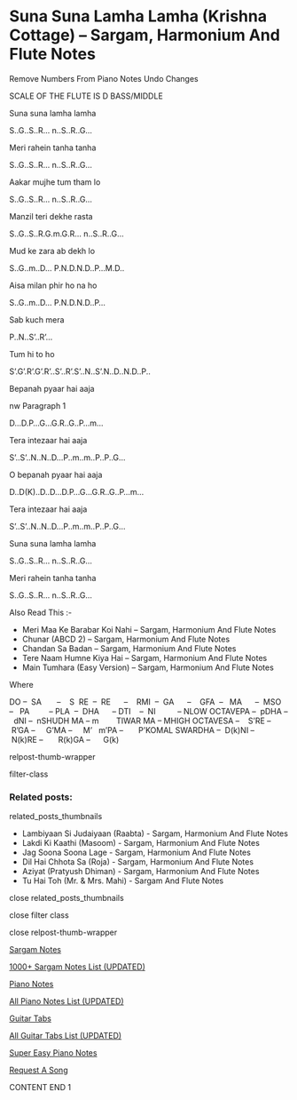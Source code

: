 
# Suna Suna Lamha Lamha (Krishna Cottage) – Sargam, Harmonium And Flute Notes

Remove Numbers From Piano Notes
Undo Changes

SCALE OF THE FLUTE IS D BASS/MIDDLE

Suna suna lamha lamha

S..G..S..R… n..S..R..G…

Meri rahein tanha tanha

S..G..S..R… n..S..R..G…

Aakar mujhe tum tham lo

S..G..S..R… n..S..R..G…

Manzil teri dekhe rasta

S..G..S..R.G.m.G.R… n..S..R..G…

Mud ke zara ab dekh lo

S..G..m..D… P.N.D.N.D..P…M.D..

Aisa milan phir ho na ho

S..G..m..D… P.N.D.N.D..P…

Sab kuch mera

P..N..S’..R’…

Tum hi to ho

S’.G’.R’.G’.R’..S’..R’.S’..N..S’.N..D..N.D..P..

Bepanah pyaar hai aaja

nw Paragraph 1

D…D.P…G…G.R..G..P…m…

Tera intezaar hai aaja

S’..S’..N..N..D…P..m..m..P..P..G…

O bepanah pyaar hai aaja

D..D(K)..D..D…D.P…G…G.R..G..P…m…

Tera intezaar hai aaja

S’..S’..N..N..D…P..m..m..P..P..G…

Suna suna lamha lamha

S..G..S..R… n..S..R..G…

Meri rahein tanha tanha

S..G..S..R… n..S..R..G…

Also Read This :-

* Meri Maa Ke Barabar Koi Nahi – Sargam, Harmonium And Flute Notes
* Chunar (ABCD 2) – Sargam, Harmonium And Flute Notes
* Chandan Sa Badan – Sargam, Harmonium And Flute Notes
* Tere Naam Humne Kiya Hai – Sargam, Harmonium And Flute Notes
* Main Tumhara (Easy Version) – Sargam, Harmonium And Flute Notes

Where

DO –  SA       –    S  RE  –  RE      –    RMI  –  GA      –    GFA  –   MA      –  MSO  –   PA         – PLA  –  DHA      – DTI    –  NI          – NLOW OCTAVEPA –  pDHA –  dNI –  nSHUDH MA – m        TIWAR MA – MHIGH OCTAVESA –    S’RE –     R’GA –     G’MA –     M’   m’PA –       P’KOMAL SWARDHA –  D(k)NI –       N(k)RE –       R(k)GA –      G(k)

relpost-thumb-wrapper

filter-class

### Related posts:

related_posts_thumbnails

* Lambiyaan Si Judaiyaan (Raabta) - Sargam, Harmonium And Flute Notes
* Lakdi Ki Kaathi (Masoom) - Sargam, Harmonium And Flute Notes
* Jag Soona Soona Lage - Sargam, Harmonium And Flute Notes
* Dil Hai Chhota Sa (Roja) - Sargam, Harmonium And Flute Notes
* Aziyat (Pratyush Dhiman) - Sargam, Harmonium And Flute Notes
* Tu Hai Toh (Mr. & Mrs. Mahi) - Sargam And Flute Notes

close related_posts_thumbnails

close filter class

close relpost-thumb-wrapper

[Sargam Notes](https://www.notationsworld.com/sargam-notes.html)

[1000+ Sargam Notes List (UPDATED)](https://www.notationsworld.com/all-songs-list-sargam-notes.html)

[Piano Notes](https://www.notationsworld.com/piano-notes.html)

[All Piano Notes List (UPDATED)](https://www.notationsworld.com/all-songs-list-piano-notes.html)

[Guitar Tabs](https://www.notationsworld.com/guitar-tabs.html)

[All Guitar Tabs List (UPDATED)](https://www.notationsworld.com/all-songs-list-guitar-tabs.html)

[Super Easy Piano Notes](https://studywall.in/)

[Request A Song](https://www.notationsworld.com/request-a-song.html)

CONTENT END 1

